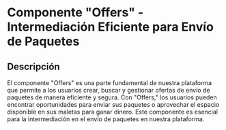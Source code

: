 # Componente "Offers" - Intermediación Eficiente para Envío de Paquetes

## Descripción

El componente "Offers" es una parte fundamental de nuestra plataforma que permite a los usuarios crear, buscar y gestionar ofertas de envío de paquetes de manera eficiente y segura. Con "Offers," los usuarios pueden encontrar oportunidades para enviar sus paquetes o aprovechar el espacio disponible en sus maletas para ganar dinero. Este componente es esencial para la intermediación en el envío de paquetes en nuestra plataforma.